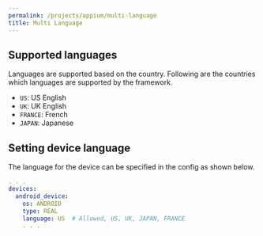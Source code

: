 ```yaml
---
permalink: /projects/appium/multi-language
title: Multi Language
---
```


## Supported languages

Languages are supported based on the country. Following are the countries which languages are supported by the framework.

- `US`: US English
- `UK`: UK English
- `FRANCE`: French
- `JAPAN`: Japanese

## Setting device language

The language for the device can be specified in the config as shown below.

```yaml
. . .
devices:
  android_device:
    os: ANDROID
    type: REAL
    language: US  # Allowed, US, UK, JAPAN, FRANCE
    . . .
```